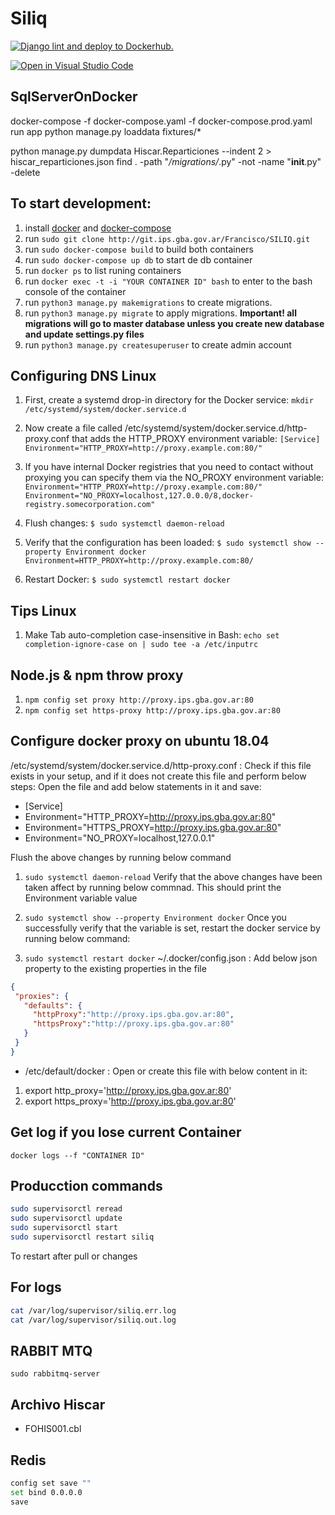 # Siliq
[![Django lint and deploy to Dockerhub.](https://github.com/frNNcs/siliq/actions/workflows/test_and_deploy.yml/badge.svg)](https://github.com/frNNcs/siliq/actions/workflows/test_and_deploy.yml)

[![Open in Visual Studio Code](https://open.vscode.dev/badges/open-in-vscode.svg)](https://open.vscode.dev/frNNcs/siliq)

## SqlServerOnDocker

docker-compose -f docker-compose.yaml -f docker-compose.prod.yaml run app python manage.py loaddata fixtures/*

python manage.py dumpdata Hiscar.Reparticiones --indent 2 > hiscar_reparticiones.json
find . -path "*/migrations/*.py" -not -name "__init__.py" -delete

## To start development:

1. install [docker](https://docs.docker.com/#/components) and [docker-compose](https://docs.docker.com/compose/install/)
2. run `sudo git clone http://git.ips.gba.gov.ar/Francisco/SILIQ.git`
3. run `sudo docker-compose build` to build both containers
4. run `sudo docker-compose up db` to start de db container
5. run `docker ps` to list runing containers
6. run `docker exec -t -i "YOUR CONTAINER ID" bash` to enter to the bash console of the container
7. run `python3 manage.py makemigrations` to create migrations.
8. run `python3 manage.py migrate` to apply migrations. **Important! all migrations will go to master database unless you create new database and update settings.py files**
9. run `python3 manage.py createsuperuser` to create admin account

## Configuring DNS Linux

1. First, create a systemd drop-in directory for the Docker service:
`mkdir /etc/systemd/system/docker.service.d`

2. Now create a file called /etc/systemd/system/docker.service.d/http-proxy.conf that adds the HTTP_PROXY environment variable:
`[Service]
Environment="HTTP_PROXY=http://proxy.example.com:80/"`

3. If you have internal Docker registries that you need to contact without proxying you can specify them via the NO_PROXY environment variable:
`Environment="HTTP_PROXY=http://proxy.example.com:80/"
Environment="NO_PROXY=localhost,127.0.0.0/8,docker-registry.somecorporation.com"`

4. Flush changes:
`$ sudo systemctl daemon-reload`

5. Verify that the configuration has been loaded:
`$ sudo systemctl show --property Environment docker
Environment=HTTP_PROXY=http://proxy.example.com:80/`

6. Restart Docker:
`$ sudo systemctl restart docker`

## Tips Linux

1. Make Tab auto-completion case-insensitive in Bash: `echo set completion-ignore-case on | sudo tee -a /etc/inputrc`

## Node.js & npm throw proxy

1. `npm config set proxy http://proxy.ips.gba.gov.ar:80`
2. `npm config set https-proxy http://proxy.ips.gba.gov.ar:80`

## Configure docker proxy on ubuntu 18.04

/etc/systemd/system/docker.service.d/http-proxy.conf : Check if this file exists in your setup, and if it does not create this file and perform below steps:
Open the file and add below statements in it and save:

- [Service]
- Environment="HTTP_PROXY=<http://proxy.ips.gba.gov.ar:80>"
- Environment="HTTPS_PROXY=<http://proxy.ips.gba.gov.ar:80>"
- Environment="NO_PROXY=localhost,127.0.0.1"

Flush the above changes by running below command

1. `sudo systemctl daemon-reload`
Verify that the above changes have been taken affect by running below commnad. This should print the Environment variable value

2. `sudo systemctl show --property Environment docker`
Once you successfully verify that the variable is set, restart the docker service by running below command:

3. `sudo systemctl restart docker`
~/.docker/config.json : Add below json property to the existing properties in the file

``` json
{
 "proxies": {
   "defaults": {
     "httpProxy":"http://proxy.ips.gba.gov.ar:80",
     "httpsProxy":"http://proxy.ips.gba.gov.ar:80"
   }
 }
}
```

- /etc/default/docker : Open or create this file with below content in it:

1. export http_proxy='http://proxy.ips.gba.gov.ar:80'
2. export https_proxy='http://proxy.ips.gba.gov.ar:80'

## Get log if you lose current Container

`docker logs --f "CONTAINER ID"`

## Producction commands

``` bash
sudo supervisorctl reread
sudo supervisorctl update
sudo supervisorctl start
sudo supervisorctl restart siliq
```

To restart after pull or changes

## For logs

``` bash
cat /var/log/supervisor/siliq.err.log
cat /var/log/supervisor/siliq.out.log
```

## RABBIT MTQ

`sudo rabbitmq-server`


## Archivo Hiscar
- FOHIS001.cbl

## Redis

```bash
config set save ""
set bind 0.0.0.0
save
```